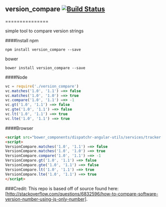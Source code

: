 ## version_compare [![Build Status](https://travis-ci.org/gabe0x02/version_compare.svg?branch=master)](https://travis-ci.org/gabe0x02/version_compare)
===============

simple tool to compare version strings

####Install
npm
```
npm install version_compare --save
```
bower
```
bower install version_compare --save
```

####Node
```javascript
vc = require('./version_compare')
vc.matches('1.0', '1.1') ==> false
vc.matches('1.0', '1.0') ==> true
vc.compare('1.0', '1.1') ==> -1
vc.gt('1.0', '1.1') ==> false
vc.gte('1.0', '1.1') ==> false
vc.lt('1.0', '1.1') ==> true
vc.lte('1.0', '1.1') ==> true
```

####Browser
```html
<script src="bower_components/dispatchr-angular-utils/services/tracker.js"></script>
<script>
VersionCompare.matches('1.0', '1.1') ==> false
VersionCompare.matches('1.0', '1.0') ==> true
VersionCompare.compare('1.0', '1.1') ==> -1
VersionCompare.gt('1.0', '1.1') ==> false
VersionCompare.gte('1.0', '1.1') ==> false
VersionCompare.lt('1.0', '1.1') ==> true
VersionCompare.lte('1.0', '1.1') ==> true
</script>
```

###Credit:
This repo is based off of source found here: [http://stackoverflow.com/questions/6832596/how-to-compare-software-version-number-using-js-only-number]. 

